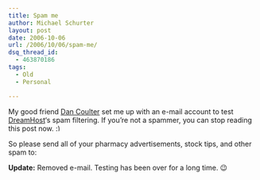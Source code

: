 ```yaml
---
title: Spam me
author: Michael Schurter
layout: post
date: 2006-10-06
url: /2006/10/06/spam-me/
dsq_thread_id:
  - 463870186
tags:
  - Old
  - Personal

---
```

My good friend [Dan Coulter][1] set me up with an e-mail account to test [DreamHost][2]&#8216;s spam filtering. If you&#8217;re not a spammer, you can stop reading this post now. <img src="http://localhost/wp-includes/images/smilies/simple-smile.png" alt=":)" class="wp-smiley" style="height: 1em; max-height: 1em;" />
  
So please send all of your pharmacy advertisements, stock tips, and other spam to:

**Update:** Removed e-mail. Testing has been over for a long time. 😉

 [1]: http://www.dancoulter.com/
 [2]: http://www.dreamhost.com/
